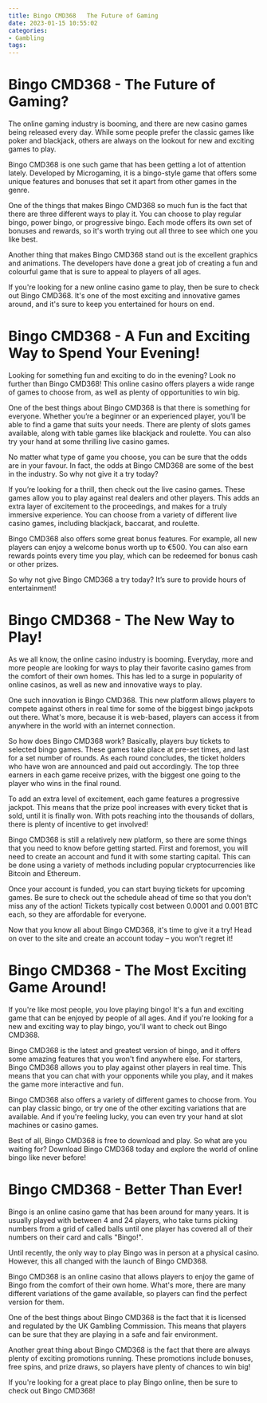 ```yaml
---
title: Bingo CMD368   The Future of Gaming
date: 2023-01-15 10:55:02
categories:
- Gambling
tags:
---
```



#  Bingo CMD368 - The Future of Gaming?

The online gaming industry is booming, and there are new casino games being released every day. While some people prefer the classic games like poker and blackjack, others are always on the lookout for new and exciting games to play.

Bingo CMD368 is one such game that has been getting a lot of attention lately. Developed by Microgaming, it is a bingo-style game that offers some unique features and bonuses that set it apart from other games in the genre.

One of the things that makes Bingo CMD368 so much fun is the fact that there are three different ways to play it. You can choose to play regular bingo, power bingo, or progressive bingo. Each mode offers its own set of bonuses and rewards, so it's worth trying out all three to see which one you like best.

Another thing that makes Bingo CMD368 stand out is the excellent graphics and animations. The developers have done a great job of creating a fun and colourful game that is sure to appeal to players of all ages.

If you're looking for a new online casino game to play, then be sure to check out Bingo CMD368. It's one of the most exciting and innovative games around, and it's sure to keep you entertained for hours on end.

#  Bingo CMD368 - A Fun and Exciting Way to Spend Your Evening!

Looking for something fun and exciting to do in the evening? Look no further than Bingo CMD368! This online casino offers players a wide range of games to choose from, as well as plenty of opportunities to win big.

One of the best things about Bingo CMD368 is that there is something for everyone. Whether you’re a beginner or an experienced player, you’ll be able to find a game that suits your needs. There are plenty of slots games available, along with table games like blackjack and roulette. You can also try your hand at some thrilling live casino games.

No matter what type of game you choose, you can be sure that the odds are in your favour. In fact, the odds at Bingo CMD368 are some of the best in the industry. So why not give it a try today?

If you’re looking for a thrill, then check out the live casino games. These games allow you to play against real dealers and other players. This adds an extra layer of excitement to the proceedings, and makes for a truly immersive experience. You can choose from a variety of different live casino games, including blackjack, baccarat, and roulette.

Bingo CMD368 also offers some great bonus features. For example, all new players can enjoy a welcome bonus worth up to €500. You can also earn rewards points every time you play, which can be redeemed for bonus cash or other prizes.

So why not give Bingo CMD368 a try today? It’s sure to provide hours of entertainment!

#  Bingo CMD368 - The New Way to Play!

As we all know, the online casino industry is booming. Everyday, more and more people are looking for ways to play their favorite casino games from the comfort of their own homes. This has led to a surge in popularity of online casinos, as well as new and innovative ways to play.

One such innovation is Bingo CMD368. This new platform allows players to compete against others in real time for some of the biggest bingo jackpots out there. What's more, because it is web-based, players can access it from anywhere in the world with an internet connection.

So how does Bingo CMD368 work? Basically, players buy tickets to selected bingo games. These games take place at pre-set times, and last for a set number of rounds. As each round concludes, the ticket holders who have won are announced and paid out accordingly. The top three earners in each game receive prizes, with the biggest one going to the player who wins in the final round.

To add an extra level of excitement, each game features a progressive jackpot. This means that the prize pool increases with every ticket that is sold, until it is finally won. With pots reaching into the thousands of dollars, there is plenty of incentive to get involved!

Bingo CMD368 is still a relatively new platform, so there are some things that you need to know before getting started. First and foremost, you will need to create an account and fund it with some starting capital. This can be done using a variety of methods including popular cryptocurrencies like Bitcoin and Ethereum.

Once your account is funded, you can start buying tickets for upcoming games. Be sure to check out the schedule ahead of time so that you don't miss any of the action! Tickets typically cost between 0.0001 and 0.001 BTC each, so they are affordable for everyone.

Now that you know all about Bingo CMD368, it's time to give it a try! Head on over to the site and create an account today – you won't regret it!

#  Bingo CMD368 - The Most Exciting Game Around!

If you're like most people, you love playing bingo! It's a fun and exciting game that can be enjoyed by people of all ages. And if you're looking for a new and exciting way to play bingo, you'll want to check out Bingo CMD368.

Bingo CMD368 is the latest and greatest version of bingo, and it offers some amazing features that you won't find anywhere else. For starters, Bingo CMD368 allows you to play against other players in real time. This means that you can chat with your opponents while you play, and it makes the game more interactive and fun.

Bingo CMD368 also offers a variety of different games to choose from. You can play classic bingo, or try one of the other exciting variations that are available. And if you're feeling lucky, you can even try your hand at slot machines or casino games.

Best of all, Bingo CMD368 is free to download and play. So what are you waiting for? Download Bingo CMD368 today and explore the world of online bingo like never before!

#  Bingo CMD368 - Better Than Ever!

Bingo is an online casino game that has been around for many years. It is usually played with between 4 and 24 players, who take turns picking numbers from a grid of called balls until one player has covered all of their numbers on their card and calls "Bingo!".

Until recently, the only way to play Bingo was in person at a physical casino. However, this all changed with the launch of Bingo CMD368.

Bingo CMD368 is an online casino that allows players to enjoy the game of Bingo from the comfort of their own home. What's more, there are many different variations of the game available, so players can find the perfect version for them.

One of the best things about Bingo CMD368 is the fact that it is licensed and regulated by the UK Gambling Commission. This means that players can be sure that they are playing in a safe and fair environment.

Another great thing about Bingo CMD368 is the fact that there are always plenty of exciting promotions running. These promotions include bonuses, free spins, and prize draws, so players have plenty of chances to win big!

If you're looking for a great place to play Bingo online, then be sure to check out Bingo CMD368!